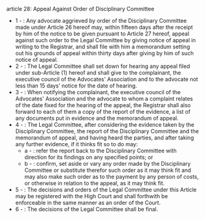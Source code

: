 article 28: Appeal Against Order of Disciplinary Committee

<ul>
			<li>1 - : Any advocate aggrieved by order of the Disciplinary Committee made under Article 26 hereof may, within fifteen days after the receipt by him of the notice to be given pursuant to Article 27 hereof, appeal against such order to the Legal Committee by giving notice of appeal in writing to the Registrar, and shall file with him a memorandum setting out his grounds of appeal within thirty days after giving by him of such notice of appeal.<ul>
			</ul></li>			<li>2 - : The Legal Committee shall set down for hearing any appeal filed under sub-Article (1) hereof and shall give to the complainant, the executive council of the Advocates&#39; Association and to the advocate not less than 15 days&#39; notice for the date of hearing.<ul>
			</ul></li>			<li>3 - : When notifying the complainant, the executive council of the Advocates&#39; Association and the advocate to whom a complaint relates of the date fixed for the hearing of the appeal, the Registrar shall also forward to each of them a copy of the report of the evidence, a list of any documents put in evidence and the memorandum of appeal.<ul>
			</ul></li>			<li>4 - : The Legal Committee, after considering the evidence taken by the Disciplinary Committee, the report of the Disciplinary Committee and the memorandum of appeal, and having heard the parties, and after taking any further evidence, if it thinks fit so to do may:<ul>
						<li>a - : refer the report back to the Disciplinary Committee with direction for its findings on any specified points; or<ul>
						</ul></li>						<li>b - : confirm, set aside or vary any order made by the Disciplinary Committee or substitute therefor such order as it may think fit and may also make such order as to the payment by any person of costs, or otherwise in relation to the appeal, as it may think fit.<ul>
						</ul></li>			</ul></li>			<li>5 - : The decisions and orders of the Legal Committee under this Article may be registered with the High Court and shall forthwith be enforceable in the same manner as an order of the Court.<ul>
			</ul></li>			<li>6 - : The decisions of the Legal Committee shall be final.<ul>
			</ul></li></ul>